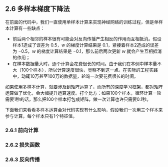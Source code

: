 
## 2.6 多样本梯度下降法

在前面的代码中，我们一直使用单样本计算来实现神经网络的训练过程，但是单样本计算有一些缺点：

- 前后两个相邻的样本很有可能会对反向传播产生相反的作用而互相抵消。假设样本1造成了误差为 $0.5$，$w$ 的梯度计算结果是 $0.1$，紧接着样本2造成的误差为 $-0.5$，$w$ 的梯度计算结果是 $-0.1$，那么前后两次更新 $w$ 就会产生互相抵消的作用；
- 在样本数据量大时，逐个计算会花费很长的时间。由于我们在本例中样本量不大（100个样本），所以计算速度很快，觉察不到这一点。在实际的工程实践中，动辄10万甚至100万的数据量，轮询一次要花费很长的时间。

如果使用多样本计算，就要涉及到矩阵运算了，而所有的深度学习框架，都对矩阵运算做了优化，会大幅提升运算速度。打个比方：如果100个样本，循环计算一轮需要1秒的话，那么把100个样本打包成矩阵，做一次计算也许只需要0.1秒。

下面我们来看看多样本运算会对代码实现有什么影响，假设我们一次用三个样本来参与计算，每个样本只有1个特征值。

### 2.6.1 前向计算

### 2.6.2 损失函数

### 2.6.3 反向传播

